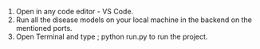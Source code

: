 1. Open in any code editor - VS Code.
2. Run all the disease models on your local machine in the backend on the mentioned ports.
3. Open Terminal and type ; python run.py to run the project.
